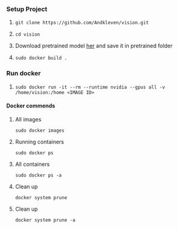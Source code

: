 ### Setup Project

1.  ```console
    git clone https://github.com/Andkleven/vision.git
    ```
1.  ```console
    cd vision
    ```
1.  Download pretrained model [her](https://drive.google.com/drive/folders/1nYyaQXOBjNdUJDsmJpcRpu6oE55aQoLA) and save it in pretrained folder
1.  ```console
    sudo docker build .
    ```

### Run docker

1.  ```console
    sudo docker run -it --rm --runtime nvidia --gpus all -v /home/vision:/home <IMAGE ID>
    ```

#### Docker commends

1.  All images
    ```console
    sudo docker images
    ```
1.  Running containers
    ```console
    sudo docker ps
    ```
1.  All containers
    ```console
    sudo docker ps -a
    ```
1.  Clean up
    ```console
    docker system prune
    ```
1.  Clean up
    ```console
    docker system prune -a
    ```
